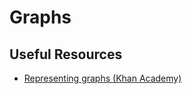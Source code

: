 # Graphs

## Useful Resources

* [Representing graphs (Khan Academy)](https://www.khanacademy.org/computing/computer-science/algorithms/graph-representation/a/representing-graphs)


